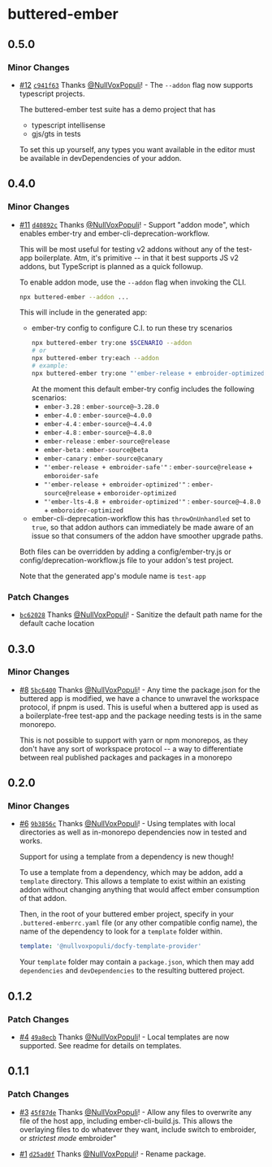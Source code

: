 # buttered-ember

## 0.5.0

### Minor Changes

- [#12](https://github.com/NullVoxPopuli/buttered-ember/pull/12) [`c941f63`](https://github.com/NullVoxPopuli/buttered-ember/commit/c941f6354f0b9a4fc26afdb8d1c99052c3cd9c2d) Thanks [@NullVoxPopuli](https://github.com/NullVoxPopuli)! - The `--addon` flag now supports typescript projects.

  The buttered-ember test suite has a demo project that has

  - typescript intellisense
  - gjs/gts in tests

  To set this up yourself, any types you want available in the editor
  must be available in devDependencies of your addon.

## 0.4.0

### Minor Changes

- [#11](https://github.com/NullVoxPopuli/buttered-ember/pull/11) [`d40892c`](https://github.com/NullVoxPopuli/buttered-ember/commit/d40892c1c1a7fa80e4cc27711eeb541176c60d6d) Thanks [@NullVoxPopuli](https://github.com/NullVoxPopuli)! - Support "addon mode", which enables ember-try and ember-cli-deprecation-workflow.

  This will be most useful for testing v2 addons without any of the test-app boilerplate.
  Atm, it's primitive -- in that it best supports JS v2 addons, but TypeScript is planned
  as a quick followup.

  To enable addon mode, use the `--addon` flag when invoking the CLI.

  ```bash
  npx buttered-ember --addon ...
  ```

  This will include in the generated app:

  - ember-try config
    to configure C.I. to run these try scenarios
    ```bash
    npx buttered-ember try:one $SCENARIO --addon
    # or
    npx buttered-ember try:each --addon
    # example:
    npx buttered-ember try:one "'ember-release + embroider-optimized'"
    ```
    At the moment this default ember-try config includes the following scenarios:
    - `ember-3.28` : `ember-source@~3.28.0`
    - `ember-4.0` : `ember-source@~4.0.0`
    - `ember-4.4` : `ember-source@~4.4.0`
    - `ember-4.8` : `ember-source@~4.8.0`
    - `ember-release` : `ember-source@release`
    - `ember-beta` : `ember-source@beta`
    - `ember-canary` : `ember-source@canary`
    - `"'ember-release + embroider-safe'"` : `ember-source@release` + `emboroider-safe`
    - `"'ember-release + embroider-optimized'"` : `ember-source@release` + `emboroider-optimized`
    - `"'ember-lts-4.8 + embroider-optimized'"` : `ember-source@~4.8.0` + `emboroider-optimized`
  - ember-cli-deprecation-workflow
    this has `throwOnUnhandled` set to `true`, so that addon authors can immediately be made aware
    of an issue so that consumers of the addon have smoother upgrade paths.

  Both files can be overridden by adding a config/ember-try.js or config/deprecation-workflow.js file to your addon's test project.

  Note that the generated app's module name is `test-app`

### Patch Changes

- [`bc62028`](https://github.com/NullVoxPopuli/buttered-ember/commit/bc6202889fede78c23db78557b0c707023cb3b50) Thanks [@NullVoxPopuli](https://github.com/NullVoxPopuli)! - Sanitize the default path name for the default cache location

## 0.3.0

### Minor Changes

- [#8](https://github.com/NullVoxPopuli/buttered-ember/pull/8) [`5bc6400`](https://github.com/NullVoxPopuli/buttered-ember/commit/5bc6400cdece6f193dde20d18646b3fbbc263e2b) Thanks [@NullVoxPopuli](https://github.com/NullVoxPopuli)! - Any time the package.json for the buttered app is modified,
  we have a chance to unwravel the workspace protocol, if pnpm is used.
  This is useful when a buttered app is used as a boilerplate-free test-app
  and the package needing tests is in the same monorepo.

  This is not possible to support with yarn or npm monorepos,
  as they don't have any sort of workspace protocol -- a way to differentiate between
  real published packages and packages in a monorepo

## 0.2.0

### Minor Changes

- [#6](https://github.com/NullVoxPopuli/buttered-ember/pull/6) [`9b3856c`](https://github.com/NullVoxPopuli/buttered-ember/commit/9b3856c354f6d30406473253a79f5c86e545066f) Thanks [@NullVoxPopuli](https://github.com/NullVoxPopuli)! - Using templates with local directories as well as in-monorepo dependencies now in tested and works.

  Support for using a template from a dependency is new though!

  To use a template from a dependency, which may be addon,
  add a `template` directory. This allows a template to exist within an existing addon without changing anything that would affect ember consumption of that addon.

  Then, in the root of your buttered ember project, specify in your
  `.buttered-emberrc.yaml` file (or any other compatible config name),
  the name of the dependency to look for a `template` folder within.

  ```yml
  template: '@nullvoxpopuli/docfy-template-provider'
  ```

  Your `template` folder may contain a `package.json`, which then may add `dependencies` and `devDependencies` to the resulting buttered project.

## 0.1.2

### Patch Changes

- [#4](https://github.com/NullVoxPopuli/buttered-ember/pull/4) [`49a8ecb`](https://github.com/NullVoxPopuli/buttered-ember/commit/49a8ecbec326eae28e2652bef8cab8a511cdfa66) Thanks [@NullVoxPopuli](https://github.com/NullVoxPopuli)! - Local templates are now supported. See readme for details on templates.

## 0.1.1

### Patch Changes

- [#3](https://github.com/NullVoxPopuli/buttered-ember/pull/3) [`45f87de`](https://github.com/NullVoxPopuli/buttered-ember/commit/45f87de11904602246b68a489a30240f7f8c545a) Thanks [@NullVoxPopuli](https://github.com/NullVoxPopuli)! - Allow any files to overwrite any file of the host app, including ember-cli-build.js. This allows the overlaying files to do whatever they want, include switch to embroider, or _strictest mode_ embroider"

- [#1](https://github.com/NullVoxPopuli/buttered-ember/pull/1) [`d25ad0f`](https://github.com/NullVoxPopuli/buttered-ember/commit/d25ad0fd894e842dcba566556c8b6127b51e5bc2) Thanks [@NullVoxPopuli](https://github.com/NullVoxPopuli)! - Rename package.
